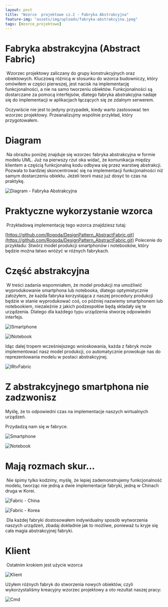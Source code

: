 ```yaml
---
layout: post
title: "Wzorce  projektowe cz.2 - Fabryka Abstrakcyjna"
feature-img: "assets/img/uploads/fabryka-abstrakcyjna.jpeg"
tags: [Wzorce_projektowe]
---
```


# Fabryka abstrakcyjna (Abstract Fabric)


&nbsp;Wzorzec projektowy zaliczany do grupy konstrukcyjnych oraz obiektowych. Kluczową różnicą w stosunku do wzorca budowniczy, który omówiłem w części pierwszej, jest nacisk na implementację funkcjonalności, a nie na samo tworzeniu obiektów. Funkcjonalności są dostarczane za pomocą interfejsów, dlatego fabryka abstrakcyjna nadaje się do implementacji w aplikacjach łączących się ze zdalnym serwerem. 

Oczywiście nie jest to jedyny przypadek, kiedy warto zastosować ten wzorzec projektowy. Przeanalizujmy wspólnie przykład, który przygotowałem. 



# Diagram


&nbsp;Na obrazku poniżej znajduje się wzorzec fabryka abstrakcyjna w formie modelu UML. Już na pierwszy rzut oka widać, że komunikacja między klientem a częścią funkcjonalną kodu odbywa się przez warstwę abstrakcji. Pozwala to bardziej skoncentrować się na implementacji funkcjonalności niż samym dostarczeniu obiektu. Jeżeli teorii masz już dosyć to czas na praktykę.

![Diagram - Fabryka Abstrakcyjna](/assets/img/uploads/fabryka-abstrakcyjna-diagram.jpeg)




# Praktyczne wykorzystanie wzorca


&nbsp;Przykładową implementację tego wzorca znajdziesz tutaj:

[https://github.com/Rogoda/DesignPattern_AbstractFabric.git](https://github.com/Rogoda/DesignPattern_AbstractFabric.git)
Polecenie do przykładu: Stwórz model produkcji smartphonów i notebooków, który będzie można łatwo wróżyć w różnych fabrykach.



# Część abstrakcyjna


&nbsp;W treści zadania wspomniałem, że model produkcji ma umożliwić wyprodukowanie smartphona lub notebooka, dlatego optymistycznie założyłem, że każda fabryka korzystająca z naszej procedury produkcji będzie w stanie wyprodukować coś, co później nazwiemy smartphonem lub notebookiem, niezależnie z jakich podzespołów będą składały się te urządzenia. Dlatego dla każdego typu urządzenia stworzę odpowiedni interfejs.

![ISmartphone](/assets/img/uploads/ismartphone.jpeg)

![INotebook](/assets/img/uploads/inotebook.jpeg)

Idąc dalej tropem wcześniejszego wnioskowania, każda z fabryk może implementować nasz model produkcji, co automatycznie prowokuje nas do reprezentowania modelu w postaci abstrakcyjnej. 

![IRtvFabric](/assets/img/uploads/irtvfabric.jpeg)



# Z abstrakcyjnego smartphona nie zadzwonisz

Myślę, że to odpowiedni czas na implementacje naszych wirtualnych urządzeń.

Przydadzą nam się w fabryce.

![Smartphone](/assets/img/uploads/smartphone.jpeg)

![Notebook](/assets/img/uploads/notebook.jpeg)



# Mają rozmach skur...

&nbsp;Nie śpimy tylko kodzimy, myślę, że lepiej zademonstrujemy funkcjonalność modelu, tworząc nie jedną a dwie implementacje fabryki, jedną w Chinach druga w Korei.

![Fabric - China](/assets/img/uploads/chinesefabric.jpeg)

![Fabric - Korea](/assets/img/uploads/koreanfabric.jpeg)

&nbsp;Dla każdej fabryki dostosowałem indywidualny sposób wytworzenia naszych urządzeń, zbadaj dokładnie jak to możliwe, ponieważ tu kryje się cała magia abstrakcyjnej fabryki.



# Klient

&nbsp;Ostatnim krokiem jest użycie wzorca

![Klient](/assets/img/uploads/fabryka-abstrakcyjna-program.jpeg)

Użyłem różnych fabryk do stworzenia nowych obiektów, czyli wykorzystaliśmy kreacyjny wzorzec projektowy a oto rezultat naszej pracy:

![Cmd](/assets/img/uploads/fabryka-abstrakcyjna-cmd.jpeg)


